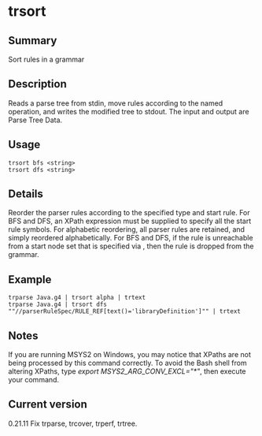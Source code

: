# trsort

## Summary

Sort rules in a grammar

## Description

Reads a parse tree from stdin, move rules according to the named
operation, and writes the modified tree
to stdout. The input and output are Parse Tree Data.

## Usage

    trsort bfs <string>
    trsort dfs <string>

## Details

Reorder the parser rules according to the specified type and start rule.
For BFS and DFS, an XPath expression must be supplied to specify all the start
rule symbols. For alphabetic reordering, all parser rules are retained, and
simply reordered alphabetically. For BFS and DFS, if the rule is unreachable
from a start node set that is specified via <string>, then the rule is dropped
from the grammar.

## Example

    trparse Java.g4 | trsort alpha | trtext
    trparse Java.g4 | trsort dfs ""//parserRuleSpec/RULE_REF[text()='libraryDefinition']"" | trtext

## Notes

If you are running MSYS2 on Windows, you may notice that XPaths are not being
processed by this command correctly. To avoid the Bash shell from altering
XPaths, type _export MSYS2_ARG_CONV_EXCL="*"_, then execute your command.

## Current version

0.21.11 Fix trparse, trcover, trperf, trtree.
